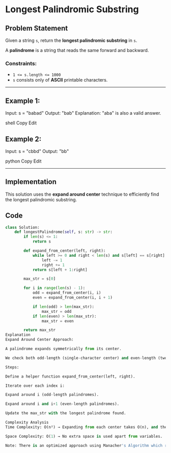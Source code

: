 # Longest Palindromic Substring

## Problem Statement
Given a string `s`, return the **longest palindromic substring** in `s`.

A **palindrome** is a string that reads the same forward and backward.

### Constraints:
- `1 <= s.length <= 1000`
- `s` consists only of **ASCII** printable characters.

---

## Example 1:
Input: s = "babad" Output: "bab" Explanation: "aba" is also a valid answer.

shell
Copy
Edit

## Example 2:
Input: s = "cbbd" Output: "bb"

python
Copy
Edit

---

## Implementation
This solution uses the **expand around center** technique to efficiently find the longest palindromic substring.

## Code
```python
class Solution:
    def longestPalindrome(self, s: str) -> str:
        if len(s) <= 1:
            return s

        def expand_from_center(left, right):
            while left >= 0 and right < len(s) and s[left] == s[right]:
                left -= 1
                right += 1
            return s[left + 1:right]

        max_str = s[0]

        for i in range(len(s) - 1):
            odd = expand_from_center(i, i)
            even = expand_from_center(i, i + 1)

            if len(odd) > len(max_str):
                max_str = odd
            if len(even) > len(max_str):
                max_str = even

        return max_str
Explanation
Expand Around Center Approach:

A palindrome expands symmetrically from its center.

We check both odd-length (single-character center) and even-length (two-character center) palindromes.

Steps:

Define a helper function expand_from_center(left, right).

Iterate over each index i:

Expand around i (odd-length palindromes).

Expand around i and i+1 (even-length palindromes).

Update the max_str with the longest palindrome found.

Complexity Analysis
Time Complexity: O(n²) → Expanding from each center takes O(n), and there are O(n) centers.

Space Complexity: O(1) → No extra space is used apart from variables.

Note: There is an optimized approach using Manacher's Algorithm which runs in O(n) time, but this method is simpler and still efficient for most cases.
